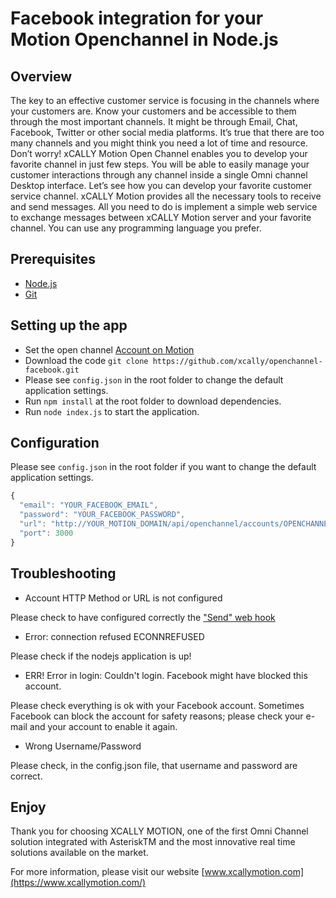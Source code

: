 # Facebook integration for your Motion Openchannel in Node.js

## Overview

The key to an effective customer service is focusing in the channels where your customers are. Know your customers and be accessible to them through the most important channels. It might be through Email, Chat, Facebook, Twitter or other social media platforms. It’s true that there are too many channels and you might think you need a lot of time and resource. Don’t worry! xCALLY Motion Open Channel enables you to develop your favorite channel in just few steps. You will be able to easily manage your customer interactions through any channel inside a single Omni channel Desktop interface. Let’s see how you can develop your favorite customer service channel.
xCALLY Motion provides all the necessary tools to receive and send messages. All you need to do is implement a simple web service to exchange messages between xCALLY Motion server and your favorite channel. You can use any programming language you prefer.

## Prerequisites

  * [Node.js](http://nodejs.org/)
  * [Git](http://git-scm.com/)


## Setting up the app
  * Set the open channel [Account on Motion](https://wiki.xcallymotion.com/display/XMD/Open+Channel)
  * Download the code `git clone https://github.com/xcally/openchannel-facebook.git`
  * Please see `config.json` in the root folder to change the default application settings.
  * Run `npm install` at the root folder to download dependencies.
  * Run `node index.js` to start the application.

## Configuration

Please see `config.json` in the root folder if you want to change the default application settings.

```javascript
{
  "email": "YOUR_FACEBOOK_EMAIL",
  "password": "YOUR_FACEBOOK_PASSWORD",
  "url": "http://YOUR_MOTION_DOMAIN/api/openchannel/accounts/OPENCHANNEL_INTEGRATION_ID/receive",
  "port": 3000
}
```

## Troubleshooting

* Account HTTP Method or URL is not configured

Please check to have configured correctly the ["Send" web hook](https://wiki.xcallymotion.com/display/XMD/Open+Channel#OpenChannel-WebHooks)

* Error: connection refused ECONNREFUSED

Please check if the nodejs application is up!

* ERR! Error in login: Couldn't login. Facebook might have blocked this account.

Please check everything is ok with your Facebook account.
Sometimes Facebook can block the account for safety reasons; please check your e-mail and your account to enable it again.

* Wrong Username/Password

Please check, in the config.json file, that username and password are correct.

## Enjoy

Thank you for choosing XCALLY MOTION, one of the first Omni Channel solution integrated with AsteriskTM and the most innovative real time solutions available on the market.

For more information, please visit our website [www.xcallymotion.com](https://www.xcallymotion.com/)
